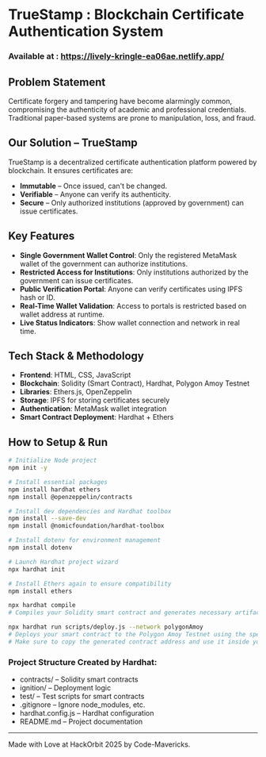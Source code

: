# TrueStamp : Blockchain Certificate Authentication System

### Available at : https://lively-kringle-ea06ae.netlify.app/

## Problem Statement
Certificate forgery and tampering have become alarmingly common, compromising the authenticity of academic and professional credentials. Traditional paper-based systems are prone to manipulation, loss, and fraud.

## Our Solution – TrueStamp
TrueStamp is a decentralized certificate authentication platform powered by blockchain. It ensures certificates are:
- **Immutable**  – Once issued, can't be changed.
- **Verifiable**  – Anyone can verify its authenticity.
- **Secure**  – Only authorized institutions (approved by government) can issue certificates.

## Key Features
- **Single Government Wallet Control**: Only the registered MetaMask wallet of the government can authorize institutions.
- **Restricted Access for Institutions**: Only institutions authorized by the government can issue certificates.
- **Public Verification Portal**: Anyone can verify certificates using IPFS hash or ID.
- **Real-Time Wallet Validation**: Access to portals is restricted based on wallet address at runtime.
- **Live Status Indicators**: Show wallet connection and network in real time.

## Tech Stack & Methodology
- **Frontend**: HTML, CSS, JavaScript
- **Blockchain**: Solidity (Smart Contract), Hardhat, Polygon Amoy Testnet
- **Libraries**: Ethers.js, OpenZeppelin
- **Storage**: IPFS for storing certificates securely
- **Authentication**: MetaMask wallet integration
- **Smart Contract Deployment**: Hardhat + Ethers

## How to Setup & Run

```bash
# Initialize Node project
npm init -y

# Install essential packages
npm install hardhat ethers
npm install @openzeppelin/contracts

# Install dev dependencies and Hardhat toolbox
npm install --save-dev
npm install @nomicfoundation/hardhat-toolbox

# Install dotenv for environment management
npm install dotenv

# Launch Hardhat project wizard
npx hardhat init

# Install Ethers again to ensure compatibility
npm install ethers

npx hardhat compile
# Compiles your Solidity smart contract and generates necessary artifacts in the artifacts/ and cache/ folders.

npx hardhat run scripts/deploy.js --network polygonAmoy
# Deploys your smart contract to the Polygon Amoy Testnet using the specified script.
# Make sure to copy the generated contract address and use it inside your frontend JavaScript code for interaction.
```

### Project Structure Created by Hardhat:
- contracts/ – Solidity smart contracts
- ignition/ – Deployment logic
- test/ – Test scripts for smart contracts
- .gitignore – Ignore node_modules, etc.
- hardhat.config.js – Hardhat configuration
- README.md – Project documentation

---

Made with Love at HackOrbit 2025 by Code-Mavericks.
